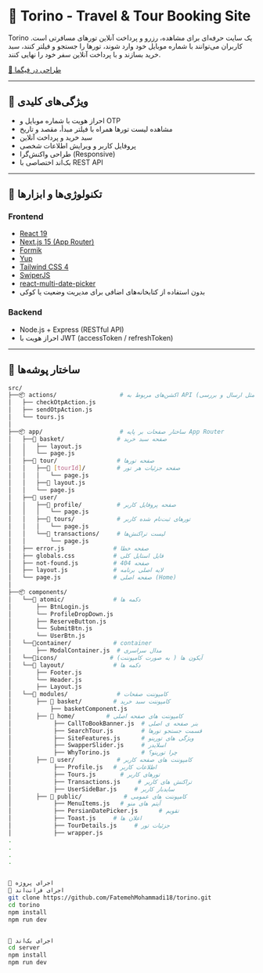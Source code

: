 # 🧳 Torino - Travel & Tour Booking Site

Torino یک سایت حرفه‌ای برای مشاهده، رزرو و پرداخت آنلاین تورهای مسافرتی است. کاربران می‌توانند با شماره موبایل خود وارد شوند، تورها را جستجو و فیلتر کنند، سبد خرید بسازند و با پرداخت آنلاین سفر خود را نهایی کنند.

[🎨 طراحی در فیگما](https://www.figma.com/design/MMjxNJiAEN8AhtxbPVPatB/torino?node-id=1-3&p=f&t=TxOx9pp2Gd0f2ig3-0)

---

## 🚀 ویژگی‌های کلیدی

- احراز هویت با شماره موبایل و OTP
- مشاهده لیست تورها همراه با فیلتر مبدأ، مقصد و تاریخ
- سبد خرید و پرداخت آنلاین
- پروفایل کاربر و ویرایش اطلاعات شخصی
- طراحی واکنش‌گرا (Responsive)
- بک‌اند اختصاصی با REST API

---

## 🧠 تکنولوژی‌ها و ابزارها

### Frontend
- [React 19](https://react.dev/)
- [Next.js 15 (App Router)](https://nextjs.org/)
- [Formik](https://formik.org/)
- [Yup](https://github.com/jquense/yup)
- [Tailwind CSS 4](https://tailwindcss.com/)
- [SwiperJS](https://swiperjs.com/)
- [react-multi-date-picker](https://shahabyazdi.github.io/react-multi-date-picker/)
- بدون استفاده از کتابخانه‌های اضافی برای مدیریت وضعیت یا کوکی

### Backend
- Node.js + Express (RESTful API)
- احراز هویت با JWT (accessToken / refreshToken)

---

## 📂 ساختار پوشه‌ها

```bash
src/
├──📦 actions/                  # اکشن‌های مربوط به API (مثل ارسال و بررسی OTP، دریافت تورها)
│   ├── checkOtpAction.js
│   ├── sendOtpAction.js
│   └── tours.js
│
├──📦 app/                      # ساختار صفحات بر پایه App Router
│   ├──📂 basket/               # صفحه سبد خرید
│   │   ├── layout.js
│   │   └── page.js
│   ├──📂 tour/                 # صفحه تورها
│   │   ├──📂 [tourId]/         # صفحه جزئیات هر تور
│   │   │   └── page.js
│   │   ├──📂 layout.js
│   │   └── page.js
│   ├──📂 user/                 
│   │   ├──📂 profile/          # صفحه پروفایل کاربر
│   │   │   └── page.js
│   │   ├──📂 tours/            # تورهای ثبت‌نام شده کاربر
│   │   │   └── page.js
│   │   └──📂 transactions/     # لیست تراکنش‌ها
│   │       └── page.js
│   ├── error.js              # صفحه خطا
│   ├── globals.css           # فایل استایل کلی
│   ├── not-found.js          # صفحه 404
│   ├── layout.js             # لایه اصلی برنامه
│   └── page.js               # صفحه اصلی (Home)
│
├──📦 components/
│   └──📂 atomic/              # دکمه ها
│       ├── BtnLogin.js
│       └── ProfileDropDown.js
│       ├── ReserveButton.js
│       └── SubmitBtn.js
│       └── UserBtn.js
│   └──📂container/            # container
│       ├── ModalContainer.js  # مدال سراسری
│   └──📂icons/               # آیکون ها ( به صورت کامپوننت)
│   └──📂 layout/              # دکمه ها
│       ├── Footer.js
│       └── Header.js
│       ├── Layout.js
│   └──📂 modules/              # کامپوننت صفحات
│       ├── 📂 basket/         # کامپوننت سبد خرید
│           ├── basketComponent.js
│       ├── 📂 home/         # کامپوننت های صفحه اصلی
│            ├── CallToBookBanner.js  # بنر صفحه ی اصلی
│            ├── SearchTour.js        # قسمت جستجو تورها
│            ├── SiteFeatures.js      # ویژگی های تورینو
│            ├── SwapperSlider.js     # اسلایدر
│            ├── WhyTorino.js         # چرا تورینو؟
│       ├── 📂 user/            # کامپوننت های صفحه کاربر
│            ├── Profile.js   # اطلاعات کاربر
│            ├── Tours.js       # تورهای کاربر
│            ├── Transactions.js     # تراکنش های کاربر
│            ├── UserSideBar.js     # سایدبار کاربر
│       ├── 📂 public/            # کامپوننت های عمومی
│            ├── MenuItems.js   # آیتم های منو
│            ├── PersianDatePicker.js      # تقویم
│            ├── Toast.js     # اعلان ها
│            ├── TourDetails.js     # جزئیات تور
│            ├── wrapper.js     
.
.
.
.


🧪 اجرای پروژه
🔹 اجرای فرانت‌اند
git clone https://github.com/FatemehMohammadi18/torino.git
cd torino
npm install
npm run dev


🔸 اجرای بک‌اند
cd server
npm install
npm run dev


